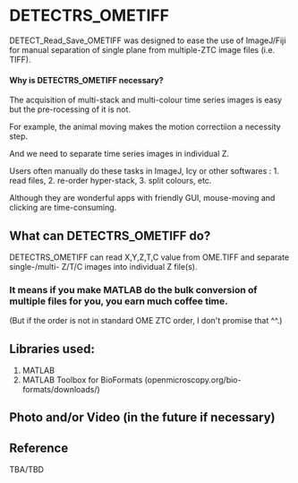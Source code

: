 # DETECTRS_OMETIFF

DETECT_Read_Save_OMETIFF was designed to ease the use of ImageJ/Fiji for manual separation of single plane from multiple-ZTC image files (i.e. TIFF).

#### Why is DETECTRS_OMETIFF necessary?

The acquisition of multi-stack and multi-colour time series images is easy but the pre-rocessing of it is not.

For example, the animal moving makes the motion correctiion a necessity step.

And we need to separate time series images in individual Z.

Users often manually do these tasks in ImageJ, Icy or other softwares : 1. read files, 2. re-order hyper-stack, 3. split colours, etc.

Although they are wonderful apps with friendly GUI, mouse-moving and clicking are time-consuming.


## What can DETECTRS_OMETIFF do?
DETECTRS_OMETIFF can read X,Y,Z,T,C value from OME.TIFF and separate single-/multi- Z/T/C images into individual Z file(s).

### It means if you make MATLAB do the bulk conversion of multiple files for you, you earn much coffee time.

(But if the order is not in standard OME ZTC order, I don't promise that ^^.)

## Libraries used:
1. MATLAB
2. MATLAB Toolbox for BioFormats (openmicroscopy.org/bio-formats/downloads/)


## Photo and/or Video (in the future if necessary)



## Reference 
TBA/TBD
